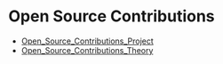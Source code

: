 # Open Source Contributions

 * [Open_Source_Contributions_Project](./Open_Source_Contributions_Project)
 * [Open_Source_Contributions_Theory](./Open_Source_Contributions_Theory)

